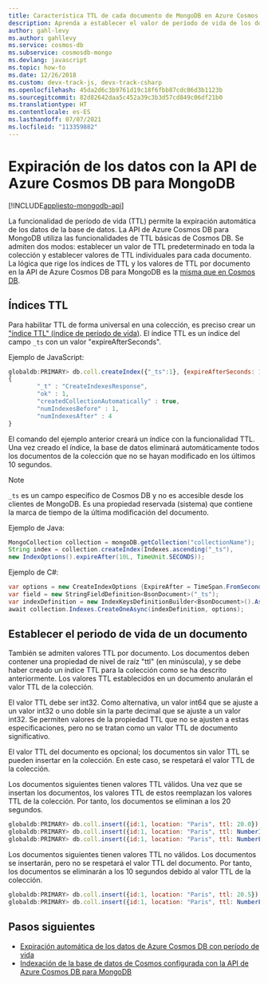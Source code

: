```yaml
---
title: Característica TTL de cada documento de MongoDB en Azure Cosmos DB
description: Aprenda a establecer el valor de período de vida de los documentos con la API de Azure Cosmos DB para MongoDB para purgarlos automáticamente del sistema después de un período de tiempo.
author: gahl-levy
ms.author: gahllevy
ms.service: cosmos-db
ms.subservice: cosmosdb-mongo
ms.devlang: javascript
ms.topic: how-to
ms.date: 12/26/2018
ms.custom: devx-track-js, devx-track-csharp
ms.openlocfilehash: 45da2d6c3b9761d19c18f6fbb87cdc86d3b1123b
ms.sourcegitcommit: 82d82642daa5c452a39c3b3d57cd849c06df21b0
ms.translationtype: HT
ms.contentlocale: es-ES
ms.lasthandoff: 07/07/2021
ms.locfileid: "113359882"
---
```

# <a name="expire-data-with-azure-cosmos-dbs-api-for-mongodb"></a>Expiración de los datos con la API de Azure Cosmos DB para MongoDB
[!INCLUDE[appliesto-mongodb-api](includes/appliesto-mongodb-api.md)]

La funcionalidad de período de vida (TTL) permite la expiración automática de los datos de la base de datos. La API de Azure Cosmos DB para MongoDB utiliza las funcionalidades de TTL básicas de Cosmos DB. Se admiten dos modos: establecer un valor de TTL predeterminado en toda la colección y establecer valores de TTL individuales para cada documento. La lógica que rige los índices de TTL y los valores de TTL por documento en la API de Azure Cosmos DB para MongoDB es la [misma que en Cosmos DB](../cosmos-db/mongodb-indexing.md).

## <a name="ttl-indexes"></a>Índices TTL
Para habilitar TTL de forma universal en una colección, es preciso crear un ["índice TTL" (índice de período de vida)](../cosmos-db/mongodb-indexing.md). El índice TTL es un índice del campo `_ts` con un valor "expireAfterSeconds".

Ejemplo de JavaScript:

```js
globaldb:PRIMARY> db.coll.createIndex({"_ts":1}, {expireAfterSeconds: 10})
{
        "_t" : "CreateIndexesResponse",
        "ok" : 1,
        "createdCollectionAutomatically" : true,
        "numIndexesBefore" : 1,
        "numIndexesAfter" : 4
}
```

El comando del ejemplo anterior creará un índice con la funcionalidad TTL. Una vez creado el índice, la base de datos eliminará automáticamente todos los documentos de la colección que no se hayan modificado en los últimos 10 segundos. 

> [!NOTE]
> `_ts` es un campo específico de Cosmos DB y no es accesible desde los clientes de MongoDB. Es una propiedad reservada (sistema) que contiene la marca de tiempo de la última modificación del documento.

Ejemplo de Java:

```java
MongoCollection collection = mongoDB.getCollection("collectionName");
String index = collection.createIndex(Indexes.ascending("_ts"),
new IndexOptions().expireAfter(10L, TimeUnit.SECONDS));
```

Ejemplo de C#: 

```csharp
var options = new CreateIndexOptions {ExpireAfter = TimeSpan.FromSeconds(10)}; 
var field = new StringFieldDefinition<BsonDocument>("_ts"); 
var indexDefinition = new IndexKeysDefinitionBuilder<BsonDocument>().Ascending(field); 
await collection.Indexes.CreateOneAsync(indexDefinition, options); 
``` 

## <a name="set-time-to-live-value-for-a-document"></a>Establecer el periodo de vida de un documento 
También se admiten valores TTL por documento. Los documentos deben contener una propiedad de nivel de raíz "ttl" (en minúscula), y se debe haber creado un índice TTL para la colección como se ha descrito anteriormente. Los valores TTL establecidos en un documento anularán el valor TTL de la colección.

El valor TTL debe ser int32. Como alternativa, un valor int64 que se ajuste a un valor int32 o uno doble sin la parte decimal que se ajuste a un valor int32. Se permiten valores de la propiedad TTL que no se ajusten a estas especificaciones, pero no se tratan como un valor TTL de documento significativo.

El valor TTL del documento es opcional; los documentos sin valor TTL se pueden insertar en la colección.  En este caso, se respetará el valor TTL de la colección. 

Los documentos siguientes tienen valores TTL válidos. Una vez que se insertan los documentos, los valores TTL de estos reemplazan los valores TTL de la colección. Por tanto, los documentos se eliminan a los 20 segundos.   

```JavaScript 
globaldb:PRIMARY> db.coll.insert({id:1, location: "Paris", ttl: 20.0}) 
globaldb:PRIMARY> db.coll.insert({id:1, location: "Paris", ttl: NumberInt(20)}) 
globaldb:PRIMARY> db.coll.insert({id:1, location: "Paris", ttl: NumberLong(20)}) 
```

Los documentos siguientes tienen valores TTL no válidos. Los documentos se insertarán, pero no se respetará el valor TTL del documento. Por tanto, los documentos se eliminarán a los 10 segundos debido al valor TTL de la colección. 

```JavaScript 
globaldb:PRIMARY> db.coll.insert({id:1, location: "Paris", ttl: 20.5}) //TTL value contains non-zero decimal part. 
globaldb:PRIMARY> db.coll.insert({id:1, location: "Paris", ttl: NumberLong(2147483649)}) //TTL value is greater than Int32.MaxValue (2,147,483,648). 
``` 

## <a name="next-steps"></a>Pasos siguientes
* [Expiración automática de los datos de Azure Cosmos DB con período de vida](../cosmos-db/time-to-live.md)
* [Indexación de la base de datos de Cosmos configurada con la API de Azure Cosmos DB para MongoDB](../cosmos-db/mongodb-indexing.md)
